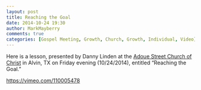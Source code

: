 ```yaml
---
layout: post
title: Reaching the Goal
date: 2014-10-24 19:30
author: MarkMayberry
comments: true
categories: [Gospel Meeting, Growth, Church, Growth, Individual, Video]
---
```

Here is a lesson, presented by Danny Linden at the <a href="http://www.ascoc.org/">Adoue Street Church of Christ</a> in Alvin, TX on Friday evening (10/24/2014), entitled “Reaching the Goal.”

https://vimeo.com/110005478
